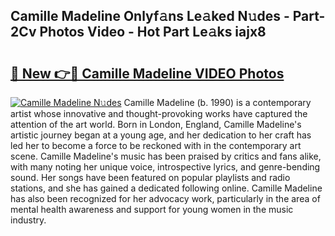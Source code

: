 ## Camille Madeline Onlyf𝚊ns Le𝚊ked N𝚞des - Part-2Cv Photos Video - Hot Part Le𝚊ks iajx8

# <h2><a href="http://ac29235.deff.icu/?id=Camille+Madeline">🔗 New 👉🔴 Camille Madeline VIDEO Photos</a></h2>

[![Camille Madeline N𝚞des](https://i.imgur.com/rIISA9y.gif)](http://ac29235.deff.icu/?id=Camille+Madeline)
Camille Madeline (b. 1990) is a contemporary artist whose innovative and thought-provoking works have captured the attention of the art world. Born in London, England, Camille Madeline's artistic journey began at a young age, and her dedication to her craft has led her to become a force to be reckoned with in the contemporary art scene. Camille Madeline's music has been praised by critics and fans alike, with many noting her unique voice, introspective lyrics, and genre-bending sound. Her songs have been featured on popular playlists and radio stations, and she has gained a dedicated following online. Camille Madeline has also been recognized for her advocacy work, particularly in the area of mental health awareness and support for young women in the music industry.
